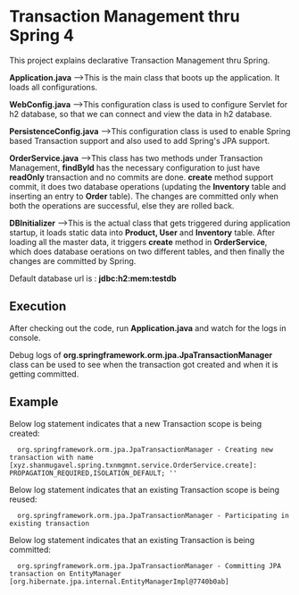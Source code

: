 Transaction Management thru Spring 4
====================================
This project explains declarative Transaction Management thru Spring.

**Application.java**       -->This is the main class that boots up the application. It loads all configurations.

**WebConfig.java**         -->This configuration class is used to configure Servlet for h2 database, so that we can connect and view the data in h2 database.

**PersistenceConfig.java** -->This configuration class is used to enable Spring based Transaction support and also used to add Spring's JPA support.

**OrderService.java**      -->This class has two methods under Transaction Management, **findById** has the necessary configuration to just have **readOnly** transaction and no commits are done. **create** method support commit, it does two database operations (updating the **Inventory** table and inserting an entry to **Order** table). The changes are committed only when both the operations are successful, else they are rolled back.

**DBInitializer**          -->This is the actual class that gets triggered during application startup, it loads static data into **Product, User** and **Inventory** table. After loading all the master data, it triggers **create** method in **OrderService**, which does database oerations on two different tables, and then finally the changes are committed by Spring.

Default database url is : **jdbc:h2:mem:testdb**

Execution
---------
After checking out the code, run **Application.java** and watch for the logs in console.

Debug logs of **org.springframework.orm.jpa.JpaTransactionManager** class can be used to see when the transaction got created and when it is getting committed.

Example
-------
Below log statement indicates that a new Transaction scope is being created:

      org.springframework.orm.jpa.JpaTransactionManager - Creating new transaction with name [xyz.shanmugavel.spring.txnmgmnt.service.OrderService.create]: PROPAGATION_REQUIRED,ISOLATION_DEFAULT; ''
      
Below log statement indicates that an existing Transaction scope is being reused:

      org.springframework.orm.jpa.JpaTransactionManager - Participating in existing transaction
      
Below log statement indicates that an existing Transaction is being committed:

      org.springframework.orm.jpa.JpaTransactionManager - Committing JPA transaction on EntityManager [org.hibernate.jpa.internal.EntityManagerImpl@7740b0ab]